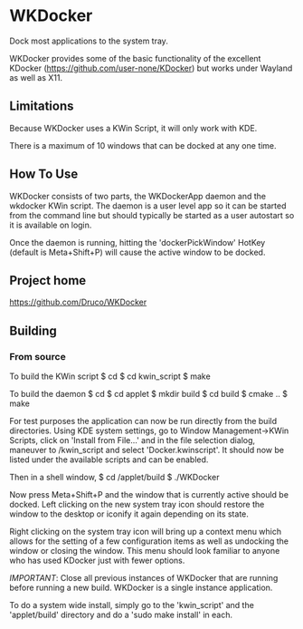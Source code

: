 # WKDocker

Dock most applications to the system tray.

WKDocker provides some of the basic functionality of the 
excellent KDocker (https://github.com/user-none/KDocker) 
but works under Wayland as well as X11.

## Limitations

Because WKDocker uses a KWin Script, it will only work
with KDE.

There is a maximum of 10 windows that can be docked 
at any one time.

## How To Use
WKDocker consists of two parts, the WKDockerApp daemon and
the wkdocker KWin script. The daemon is a user level app
so it can be started from the command line but should 
typically be started as a user autostart so it is available 
on login.

Once the daemon is running, hitting the 'dockerPickWindow'
HotKey (default is Meta+Shift+P) will cause the active
window to be docked.

## Project home

https://github.com/Druco/WKDocker


## Building

### From source

To build the KWin script
$ cd <top level directory>
$ cd kwin_script
$ make

To build the daemon
$ cd <top level directory>
$ cd applet
$ mkdir build
$ cd build
$ cmake ..
$ make

For test purposes the application can now be run directly
from the build directories. Using KDE system settings, go to
Window Management->KWin Scripts, click on 'Install from File...'
and in the file selection dialog, maneuver to
<top level directory>/kwin_script and select 'Docker.kwinscript'.
It should now be listed under the available scripts and can 
be enabled.

Then in a shell window, 
$ cd <top level directory>/applet/build
$ ./WKDocker

Now press Meta+Shift+P and the window that is currently active
should be docked. Left clicking on the new system tray icon
should restore the window to the desktop or iconify it again 
depending on its state.

Right clicking on the system tray icon will bring up a context
menu which allows for the setting of a few configuration items
as well as undocking the window or closing the window. This menu
should look familiar to anyone who has used KDocker just with
fewer options.

*IMPORTANT*: Close all previous instances of WKDocker that are running before running
a new build. WKDocker is a single instance application.

To do a system wide install, simply go to the 'kwin_script' 
and the 'applet/build' directory and do a 'sudo make install'
in each.
